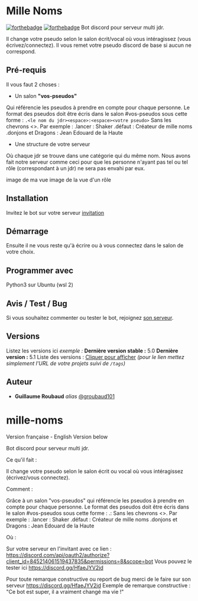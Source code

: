 # Mille Noms

[![forthebadge](http://forthebadge.com/images/badges/built-with-love.svg)](http://forthebadge.com)  [![forthebadge](http://forthebadge.com/images/badges/powered-by-electricity.svg)](http://forthebadge.com)
Bot discord pour serveur multi jdr.

Il change votre pseudo selon le salon écrit/vocal où vous intéragissez (vous écrivez/connectez).
Il vous remet votre pseudo discord de base si aucun ne correspond.

## Pré-requis

Il vous faut 2 choses :

* Un salon **"vos-pseudos"**

Qui référencie les pseudos à prendre en compte pour chaque personne.
Le format des pseudos doit être écris dans le salon #vos-pseudos sous cette forme :
`.<le nom du jdr><espace>:<espace><votre pseudo>`
Sans les chevrons <>.
Par exemple :
.lancer : Shaker
.défaut : Créateur de mille noms
.donjons et Dragons : Jean Edouard de la Haute

* Une structure de votre serveur

Où chaque jdr se trouve dans une catégorie qui du même nom. Nous avons fait notre serveur comme ceci pour que les personne n'ayant pas tel ou tel rôle (correspondant à un jdr) ne sera pas envahi par eux.

image de ma vue
image de la vue d'un rôle

## Installation

Invitez le bot sur votre serveur [invitation](https://discord.com/api/oauth2/authorize?client_id=845214061519437835&permissions=8&scope=bot)

## Démarrage

Ensuite il ne vous reste qu'à écrire ou à vous connectez dans le salon de votre choix.

## Programmer avec

Python3 sur Ubuntu (wsl 2)

## Avis / Test / Bug

Si vous souhaitez commenter ou tester le bot, rejoignez [son serveur](https://discord.gg/HfaeJYV2jd).

## Versions
Listez les versions ici 
_exemple :_
**Dernière version stable :** 5.0
**Dernière version :** 5.1
Liste des versions : [Cliquer pour afficher](https://github.com/your/project-name/tags)
_(pour le lien mettez simplement l'URL de votre projets suivi de ``/tags``)_

## Auteur
* **Guillaume Roubaud** _alias_ [@groubaud101](https://github.com/groubaud101)



# mille-noms
Version française - English Version below

Bot discord pour serveur multi jdr.

Ce qu'il fait :

Il change votre pseudo selon le salon écrit ou vocal où vous intéragissez (écrivez/vous connectez).


Comment :

Grâce à un salon "vos-pseudos" qui référencie les pseudos à prendre en compte pour chaque personne.
Le format des pseudos doit être écris dans le salon #vos-pseudos sous cette forme :
.<le nom du jdr><espace>:<espace><votre pseudo>
Sans les chevrons <>.
Par exemple :
.lancer : Shaker
.défaut : Créateur de mille noms
.donjons et Dragons : Jean Edouard de la Haute


Où :

Sur votre serveur en l'invitant avec ce lien : https://discord.com/api/oauth2/authorize?client_id=845214061519437835&permissions=8&scope=bot
Vous pouvez le tester ici https://discord.gg/HfaeJYV2jd



Pour toute remarque constructive ou report de bug merci de le faire sur son serveur https://discord.gg/HfaeJYV2jd
Exemple de remarque constructive : 
"Ce bot est super, il a vraiment changé ma vie !"
